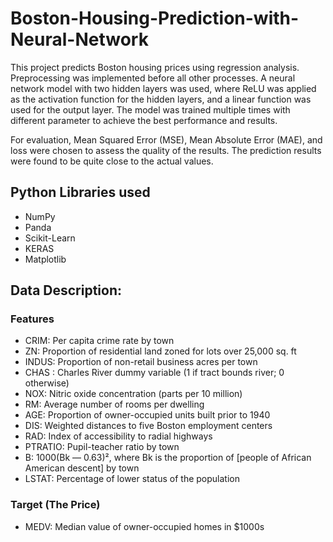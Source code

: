 # Boston-Housing-Prediction-with-Neural-Network

This project predicts Boston housing prices using regression analysis. Preprocessing was implemented before all other processes. A neural network model with two hidden layers was used, where ReLU was applied as the activation function for the hidden layers, and a linear function was used for the output layer. The model was trained multiple times with different parameter to achieve the best performance and results.

For evaluation, Mean Squared Error (MSE), Mean Absolute Error (MAE), and loss were chosen to assess the quality of the results. The prediction results were found to be quite close to the actual values.

## Python Libraries used

- NumPy
- Panda
- Scikit-Learn
- KERAS
- Matplotlib

## Data Description:

### Features

- CRIM: Per capita crime rate by town
- ZN: Proportion of residential land zoned for lots over 25,000 sq. ft
- INDUS: Proportion of non-retail business acres per town
- CHAS : Charles River dummy variable (1 if tract bounds river; 0 otherwise)
- NOX: Nitric oxide concentration (parts per 10 million)
- RM: Average number of rooms per dwelling
- AGE: Proportion of owner-occupied units built prior to 1940
- DIS: Weighted distances to five Boston employment centers
- RAD: Index of accessibility to radial highways
- PTRATIO: Pupil-teacher ratio by town
- B: 1000(Bk — 0.63)², where Bk is the proportion of [people of African American descent] by town
- LSTAT: Percentage of lower status of the population
  
### Target (The Price)
- MEDV: Median value of owner-occupied homes in $1000s
